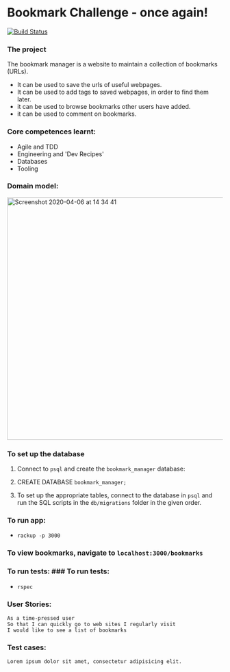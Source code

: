 # Bookmark Challenge - once again!
[![Build Status](https://travis-ci.com/KOlofinmoyin/bookmarking.svg?branch=master)](https://travis-ci.com/KOlofinmoyin/bookmarking)

### The project
The bookmark manager is a website to maintain a collection of bookmarks (URLs).
+ It can be used to save the urls of useful webpages.
+ It can be used to add tags to saved webpages, in order to find them later.
+ it can be used to browse bookmarks other users have added.
+ it can be used to comment on bookmarks.

### Core competences learnt:
+ Agile and TDD
+ Engineering and 'Dev Recipes'
+ Databases
+ Tooling

### Domain model:
<img width="566" alt="Screenshot 2020-04-06 at 14 34 41" src="https://user-images.githubusercontent.com/33905131/78564088-dadf4b00-7813-11ea-964b-9745438ea8fd.png">

### To set up the database

1. Connect to `psql` and create the `bookmark_manager` database:

2. CREATE DATABASE `bookmark_manager;`

3. To set up the appropriate tables, connect to the database in `psql` and run the SQL scripts in the `db/migrations` folder in the given order.

### To run app:
- `rackup -p 3000`

### To view bookmarks, navigate to `localhost:3000/bookmarks`

### To run tests:	### To run tests:
- `rspec`

### User Stories:
```
As a time-pressed user
So that I can quickly go to web sites I regularly visit
I would like to see a list of bookmarks

```

### Test cases:
```
Lorem ipsum dolor sit amet, consectetur adipisicing elit.
```
